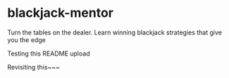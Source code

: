 # blackjack-mentor
Turn the tables on the dealer. Learn winning blackjack strategies that give you the edge

Testing this README upload

Revisiting this~~~